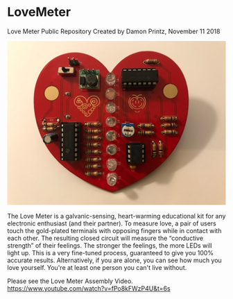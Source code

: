 # LoveMeter
Love Meter Public Repository
Created by Damon Printz, November 11 2018

![alt tag](https://github.com/biobuilder/LoveMeter/blob/master/Media/IMG_0043.jpg)

The Love Meter is a galvanic-sensing, heart-warming educational kit for any electronic enthusiast (and their partner).  To measure love, a pair of users touch the gold-plated terminals with opposing fingers while in contact with each other.  The resulting closed circuit will measure the “conductive strength” of their feelings.  The stronger the feelings, the more LEDs will light up.  This is a very fine-tuned process, guaranteed to give you 100% accurate results.  Alternatively, if you are alone, you can see how much you love yourself.  You're at least one person you can't live without.  

Please see the Love Meter Assembly Video.
https://www.youtube.com/watch?v=fPo8kFWzP4U&t=6s
